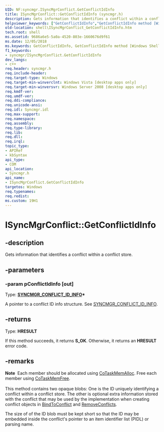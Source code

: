 ```yaml
---
UID: NF:syncmgr.ISyncMgrConflict.GetConflictIdInfo
title: ISyncMgrConflict::GetConflictIdInfo (syncmgr.h)
description: Gets information that identifies a conflict within a conflict store.
helpviewer_keywords: ["GetConflictIdInfo","GetConflictIdInfo method [Windows Shell]","GetConflictIdInfo method [Windows Shell]","ISyncMgrConflict interface","ISyncMgrConflict interface [Windows Shell]","GetConflictIdInfo method","ISyncMgrConflict.GetConflictIdInfo","ISyncMgrConflict::GetConflictIdInfo","_shell_ISyncMgrConflict_GetConflictIdInfo","shell.ISyncMgrConflict_GetConflictIdInfo","syncmgr/ISyncMgrConflict::GetConflictIdInfo"]
old-location: shell\ISyncMgrConflict_GetConflictIdInfo.htm
tech.root: shell
ms.assetid: 9686a6e5-5a0a-4520-803e-1660676d9f61
ms.date: 12/05/2018
ms.keywords: GetConflictIdInfo, GetConflictIdInfo method [Windows Shell], GetConflictIdInfo method [Windows Shell],ISyncMgrConflict interface, ISyncMgrConflict interface [Windows Shell],GetConflictIdInfo method, ISyncMgrConflict.GetConflictIdInfo, ISyncMgrConflict::GetConflictIdInfo, _shell_ISyncMgrConflict_GetConflictIdInfo, shell.ISyncMgrConflict_GetConflictIdInfo, syncmgr/ISyncMgrConflict::GetConflictIdInfo
f1_keywords:
- syncmgr/ISyncMgrConflict.GetConflictIdInfo
dev_langs:
- c++
req.header: syncmgr.h
req.include-header: 
req.target-type: Windows
req.target-min-winverclnt: Windows Vista [desktop apps only]
req.target-min-winversvr: Windows Server 2008 [desktop apps only]
req.kmdf-ver: 
req.umdf-ver: 
req.ddi-compliance: 
req.unicode-ansi: 
req.idl: Syncmgr.idl
req.max-support: 
req.namespace: 
req.assembly: 
req.type-library: 
req.lib: 
req.dll: 
req.irql: 
topic_type:
- APIRef
- kbSyntax
api_type:
- COM
api_location:
- Syncmgr.h
api_name:
- ISyncMgrConflict.GetConflictIdInfo
targetos: Windows
req.typenames: 
req.redist: 
ms.custom: 19H1
---
```


# ISyncMgrConflict::GetConflictIdInfo


## -description


Gets information that identifies a conflict within a conflict store.


## -parameters




### -param pConflictIdInfo [out]

Type: <b><a href="https://docs.microsoft.com/windows/desktop/api/syncmgr/ns-syncmgr-syncmgr_conflict_id_info">SYNCMGR_CONFLICT_ID_INFO</a>*</b>

A pointer to a conflict ID info structure. See <a href="https://docs.microsoft.com/windows/desktop/api/syncmgr/ns-syncmgr-syncmgr_conflict_id_info">SYNCMGR_CONFLICT_ID_INFO</a>.


## -returns



Type: <b>HRESULT</b>

If this method succeeds, it returns <b xmlns:loc="http://microsoft.com/wdcml/l10n">S_OK</b>. Otherwise, it returns an <b xmlns:loc="http://microsoft.com/wdcml/l10n">HRESULT</b> error code.




## -remarks



<div class="alert"><b>Note</b>  Each member should be allocated using <a href="https://docs.microsoft.com/windows/desktop/api/combaseapi/nf-combaseapi-cotaskmemalloc">CoTaskMemAlloc</a>. Free each member using <a href="https://docs.microsoft.com/windows/desktop/api/combaseapi/nf-combaseapi-cotaskmemfree">CoTaskMemFree</a>.</div>
<div> </div>
This method contains two opaque blobs: One is the ID uniquely identifying a conflict within a conflict store. The other is optional extra information stored with the conflict that may be used by the implementation when creating conflict objects in <a href="https://docs.microsoft.com/windows/desktop/api/syncmgr/nf-syncmgr-isyncmgrconflictstore-bindtoconflict">BindToConflict</a> and <a href="https://docs.microsoft.com/windows/desktop/api/syncmgr/nf-syncmgr-isyncmgrconflictstore-removeconflicts">RemoveConflicts</a>.

The size of of the ID blob must be kept short so that the ID may be embedded inside the conflict's pointer to an item identifier list (PIDL) or parsing name.



